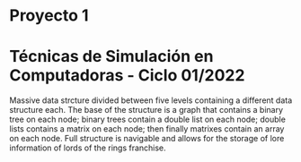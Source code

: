 # Proyecto 1
# Técnicas de Simulación en Computadoras - Ciclo 01/2022

Massive data strcture divided between five levels containing a different data structure each. 
The base of the structure is a graph that contains a binary tree on each node; binary trees contain a double list on each node; double lists contains a matrix on each node; then finally matrixes contain an array on each node.
Full structure is navigable and allows for the storage of lore information of lords of the rings franchise.
